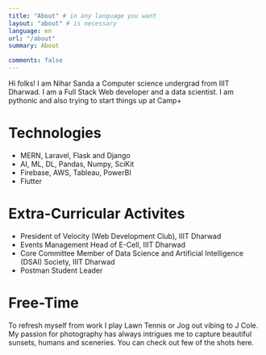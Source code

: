 ```yaml
---
title: "About" # in any language you want
layout: "about" # is necessary
language: en
url: "/about"
summary: About

comments: false
---
```


Hi folks! I am Nihar Sanda a Computer science undergrad from IIIT Dharwad. I am a Full Stack Web developer and a data scientist. I am pythonic and also trying to start things up at Camp+

# Technologies

- MERN, Laravel, Flask and Django
- AI, ML, DL, Pandas, Numpy, SciKit
- Firebase, AWS, Tableau, PowerBI
- Flutter

# Extra-Curricular Activites

- President of Velocity (Web Development Club), IIIT Dharwad
- Events Management Head of E-Cell, IIIT Dharwad
- Core Committee Member of Data Science and Artificial Intelligence (DSAI) Society, IIIT Dharwad
- Postman Student Leader

# Free-Time

To refresh myself from work I play Lawn Tennis or Jog out vibing to J Cole. My passion for photography has always intrigues me to capture beautiful sunsets, humans and sceneries. You can check out few of the shots here.
